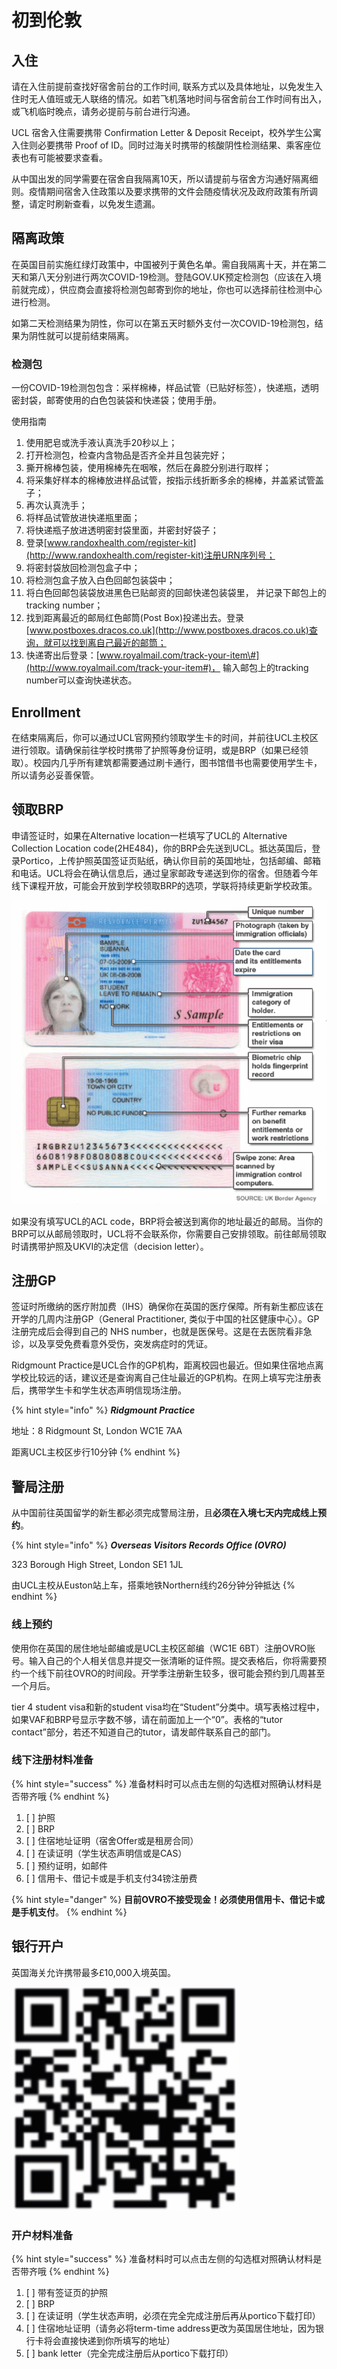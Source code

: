 # 初到伦敦

## 入住

请在入住前提前查找好宿舍前台的工作时间, 联系方式以及具体地址，以免发生入住时无人值班或无人联络的情况。如若飞机落地时间与宿舍前台工作时间有出入，或飞机临时晚点，请务必提前与前台进行沟通。

UCL 宿舍入住需要携带 Confirmation Letter & Deposit Receipt，校外学生公寓入住则必要携带 Proof of ID。同时过海关时携带的核酸阴性检测结果、乘客座位表也有可能被要求查看。

从中国出发的同学需要在宿舍自我隔离10天，所以请提前与宿舍方沟通好隔离细则。疫情期间宿舍入住政策以及要求携带的文件会随疫情状况及政府政策有所调整，请定时刷新查看，以免发生遗漏。

## 隔离政策

在英国目前实施红绿灯政策中，中国被列于黄色名单。需自我隔离十天，并在第二天和第八天分别进行两次COVID-19检测。登陆GOV.UK预定检测包（应该在入境前就完成），供应商会直接将检测包邮寄到你的地址，你也可以选择前往检测中心进行检测。

如第二天检测结果为阴性，你可以在第五天时额外支付一次COVID-19检测包，结果为阴性就可以提前结束隔离。

### 检测包

一份COVID-19检测包包含：采样棉棒，样品试管（已贴好标签），快递瓶，透明密封袋，邮寄使用的白色包装袋和快递袋；使用手册。

使用指南

1. 使用肥皂或洗手液认真洗手20秒以上；
2. 打开检测包，检查内含物品是否齐全并且包装完好；
3. 撕开棉棒包装，使用棉棒先在咽喉，然后在鼻腔分别进行取样；
4. 将采集好样本的棉棒放进样品试管，按指示线折断多余的棉棒，并盖紧试管盖子；
5. 再次认真洗手；
6. 将样品试管放进快递瓶里面；
7. 将快递瓶子放进透明密封袋里面，并密封好袋子；
8. 登录[www.randoxhealth.com/register-kit](http://www.randoxhealth.com/register-kit)注册URN序列号；
9. 将密封袋放回检测包盒子中；
10. 将检测包盒子放入白色回邮包装袋中；
11. 将白色回邮包装袋放进黑色已贴邮资的回邮快递包装袋里， 并记录下邮包上的tracking number；
12. 找到距离最近的邮局红色邮筒\(Post Box\)投递出去。登录[www.postboxes.dracos.co.uk](http://www.postboxes.dracos.co.uk)查询，就可以找到离自己最近的邮筒；
13. 快递寄出后登录：[www.royalmail.com/track-your-item\#](http://www.royalmail.com/track-your-item#)， 输入邮包上的tracking number可以查询快递状态。

## Enrollment

在结束隔离后，你可以通过UCL官网预约领取学生卡的时间，并前往UCL主校区进行领取。请确保前往学校时携带了护照等身份证明，或是BRP（如果已经领取）。校园内几乎所有建筑都需要通过刷卡通行，图书馆借书也需要使用学生卡，所以请务必妥善保管。

## 领取BRP

申请签证时，如果在Alternative location一栏填写了UCL的 Alternative Collection Location code\(2HE484\)，你的BRP会先送到UCL。抵达英国后，登录Portico，上传护照英国签证页贴纸，确认你目前的英国地址，包括邮编、邮箱和电话。UCL将会在确认信息后，通过皇家邮政专递送到你的宿舍。但随着今年线下课程开放，可能会开放到学校领取BRP的选项，学联将持续更新学校政策。

![BRP &#x6837;&#x56FE;](.gitbook/assets/jie-ping-20210819-shang-wu-12.49.37.png)

如果没有填写UCL的ACL code，BRP将会被送到离你的地址最近的邮局。当你的BRP可以从邮局领取时，UCL将不会联系你，你需要自己安排领取。前往邮局领取时请携带护照及UKVI的决定信（decision letter）。

## 注册GP

签证时所缴纳的医疗附加费（IHS）确保你在英国的医疗保障。所有新生都应该在开学的几周内注册GP（General Practitioner, 类似于中国的社区健康中心）。GP 注册完成后会得到自己的 NHS number，也就是医保号。这是在去医院看非急诊，以及享受免费看意外受伤，突发病症时的凭证。

Ridgmount Practice是UCL合作的GP机构，距离校园也最近。但如果住宿地点离学校比较远的话，建议还是查询离自己住址最近的GP机构。在网上填写完注册表后，携带学生卡和学生状态声明信现场注册。

{% hint style="info" %}
_**Ridgmount Practice**_

地址：8 Ridgmount St, London WC1E 7AA

距离UCL主校区步行10分钟
{% endhint %}

## 警局注册

从中国前往英国留学的新生都必须完成警局注册，且**必须在入境七天内完成线上预约**。

{% hint style="info" %}
_**Overseas Visitors Records Office \(OVRO\)**_

323 Borough High Street, London SE1 1JL

由UCL主校从Euston站上车，搭乘地铁Northern线约26分钟分钟抵达
{% endhint %}

### 线上预约

使用你在英国的居住地址邮编或是UCL主校区邮编（WC1E 6BT）注册OVRO账号。输入自己的个人相关信息并提交一张清晰的证件照。提交表格后，你将需要预约一个线下前往OVRO的时间段。开学季注册新生较多，很可能会预约到几周甚至一个月后。

tier 4 student visa和新的student visa均在“Student”分类中。填写表格过程中，如果VAF和BRP号显示字数不够，请在前面加上一个“0”。表格的“tutor contact”部分，若还不知道自己的tutor，请发邮件联系自己的部门。

### 线下注册材料准备

{% hint style="success" %}
准备材料时可以点击左侧的勾选框对照确认材料是否带齐哦
{% endhint %}

1. [ ] 护照
2. [ ] BRP
3. [ ] 住宿地址证明（宿舍Offer或是租房合同）
4. [ ] 在读证明（学生状态声明信或是CAS）
5. [ ] 预约证明，如邮件
6. [ ] 信用卡、借记卡或是手机支付34镑注册费

{% hint style="danger" %}
**目前OVRO不接受现金！必须使用信用卡、借记卡或是手机支付**。
{% endhint %}

## 银行开户

英国海关允许携带最多£10,000入境英国。

![&#x5173;&#x4E8E;&#x82F1;&#x56FD;&#x94F6;&#x884C;&#x8BE6;&#x7EC6;&#x4ECB;&#x7ECD;&#x8BF7;&#x626B;&#x63CF;&#x4E8C;&#x7EF4;&#x7801;&#x67E5;&#x770B;&#x63A8;&#x6587;](.gitbook/assets/jie-ping-20210819-shang-wu-1.52.11.png)

### 开户材料准备

{% hint style="success" %}
准备材料时可以点击左侧的勾选框对照确认材料是否带齐哦
{% endhint %}

1. [ ] 带有签证页的护照
2. [ ] BRP
3. [ ] 在读证明（学生状态声明，必须在完全完成注册后再从portico下载打印）
4. [ ] 住宿地址证明（请务必将term-time address更改为英国居住地址，因为银行卡将会直接快递到你所填写的地址）
5. [ ] bank letter（完全完成注册后从portico下载打印）

